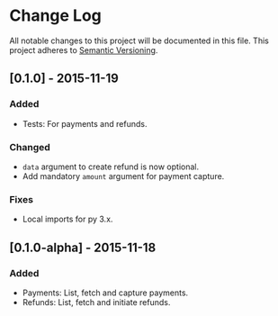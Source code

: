 # Change Log
All notable changes to this project will be documented in this file. This project adheres to [Semantic Versioning](http://semver.org/).

## [0.1.0] - 2015-11-19
### Added
- Tests: For payments and refunds.
### Changed
- `data` argument to create refund is now optional.
- Add mandatory `amount` argument for payment capture.
### Fixes
- Local imports for py 3.x.

## [0.1.0-alpha] - 2015-11-18
### Added
- Payments: List, fetch and capture payments.
- Refunds: List, fetch and initiate refunds.
